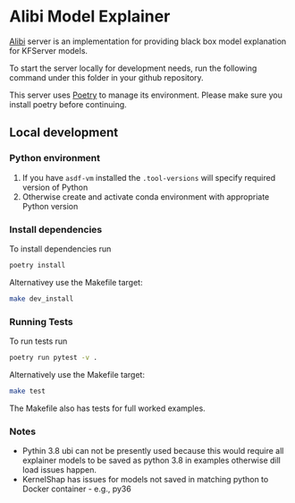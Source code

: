 # Alibi Model Explainer

[Alibi](https://github.com/SeldonIO/alibi) server is an implementation for providing black box model explanation for KFServer models.

To start the server locally for development needs, run the following command under this folder in your github repository. 

This server uses [Poetry](https://python-poetry.org/docs/) to manage its environment.
Please make sure you install poetry before continuing.

## Local development

### Python environment

1. If you have `asdf-vm` installed the `.tool-versions` will specify required version of Python
2. Otherwise create and activate conda environment with appropriate Python version

### Install dependencies

To install dependencies run
```bash
poetry install
```

Alternativey use the Makefile target:
```bash
make dev_install
```

### Running Tests

To run tests run
```bash
poetry run pytest -v .
```

Alternatively use the Makefile target:
```bash
make test
```

The Makefile also has tests for full worked examples.


### Notes

 * Pythin 3.8 ubi can not be presently used because this would require all explainer models to be saved as python 3.8 in examples otherwise dill load issues happen.
 * KernelShap has issues for models not saved in matching python to Docker container - e.g., py36
